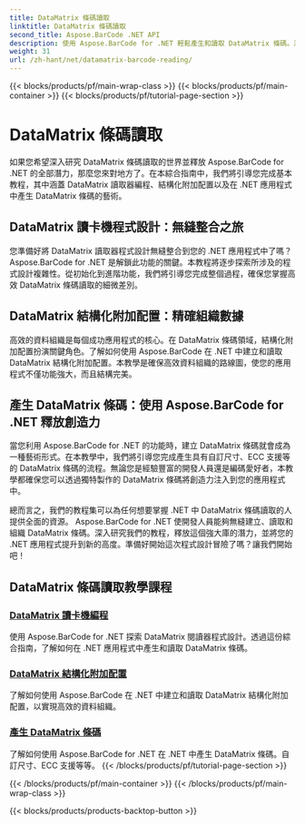 ```yaml
---
title: DataMatrix 條碼讀取
linktitle: DataMatrix 條碼讀取
second_title: Aspose.BarCode .NET API
description: 使用 Aspose.BarCode for .NET 輕鬆產生和讀取 DataMatrix 條碼。深入研究 DataMatrix 讀卡機程式設計和結構化附加配置。
weight: 31
url: /zh-hant/net/datamatrix-barcode-reading/
---
```


{{< blocks/products/pf/main-wrap-class >}}
{{< blocks/products/pf/main-container >}}
{{< blocks/products/pf/tutorial-page-section >}}

# DataMatrix 條碼讀取


如果您希望深入研究 DataMatrix 條碼讀取的世界並釋放 Aspose.BarCode for .NET 的全部潛力，那麼您來對地方了。在本綜合指南中，我們將引導您完成基本教程，其中涵蓋 DataMatrix 讀取器編程、結構化附加配置以及在 .NET 應用程式中產生 DataMatrix 條碼的藝術。

## DataMatrix 讀卡機程式設計：無縫整合之旅

您準備好將 DataMatrix 讀取器程式設計無縫整合到您的 .NET 應用程式中了嗎？ Aspose.BarCode for .NET 是解鎖此功能的關鍵。本教程將逐步探索所涉及的程式設計複雜性。從初始化到進階功能，我們將引導您完成整個過程，確保您掌握高效 DataMatrix 條碼讀取的細微差別。

## DataMatrix 結構化附加配置：精確組織數據

高效的資料組織是每個成功應用程式的核心。在 DataMatrix 條碼領域，結構化附加配置扮演關鍵角色。了解如何使用 Aspose.BarCode 在 .NET 中建立和讀取 DataMatrix 結構化附加配置。本教學是確保高效資料組織的路線圖，使您的應用程式不僅功能強大，而且結構完美。

## 產生 DataMatrix 條碼：使用 Aspose.BarCode for .NET 釋放創造力

當您利用 Aspose.BarCode for .NET 的功能時，建立 DataMatrix 條碼就會成為一種藝術形式。在本教學中，我們將引導您完成產生具有自訂尺寸、ECC 支援等的 DataMatrix 條碼的流程。無論您是經驗豐富的開發人員還是編碼愛好者，本教學都確保您可以透過獨特製作的 DataMatrix 條碼將創造力注入到您的應用程式中。

總而言之，我們的教程集可以為任何想要掌握 .NET 中 DataMatrix 條碼讀取的人提供全面的資源。 Aspose.BarCode for .NET 使開發人員能夠無縫建立、讀取和組織 DataMatrix 條碼。深入研究我們的教程，釋放這個強大庫的潛力，並將您的 .NET 應用程式提升到新的高度。準備好開始這次程式設計冒險了嗎？讓我們開始吧！
## DataMatrix 條碼讀取教學課程
### [DataMatrix 讀卡機編程](./datamatrix-reader-programming/)
使用 Aspose.BarCode for .NET 探索 DataMatrix 閱讀器程式設計。透過這份綜合指南，了解如何在 .NET 應用程式中產生和讀取 DataMatrix 條碼。
### [DataMatrix 結構化附加配置](./datamatrix-structured-append-configuration/)
了解如何使用 Aspose.BarCode 在 .NET 中建立和讀取 DataMatrix 結構化附加配置，以實現高效的資料組織。
### [產生 DataMatrix 條碼](./datamatrix-versions/)
了解如何使用 Aspose.BarCode for .NET 在 .NET 中產生 DataMatrix 條碼。自訂尺寸、ECC 支援等等。
{{< /blocks/products/pf/tutorial-page-section >}}

{{< /blocks/products/pf/main-container >}}
{{< /blocks/products/pf/main-wrap-class >}}

{{< blocks/products/products-backtop-button >}}
